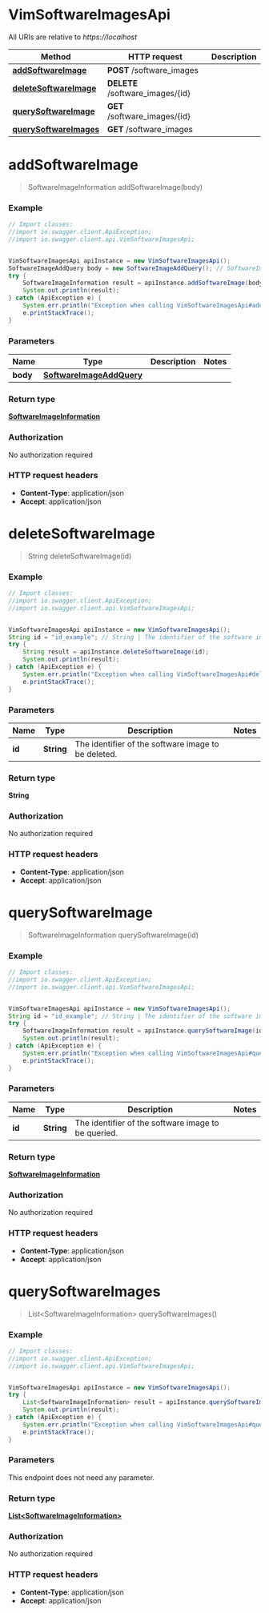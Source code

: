 # VimSoftwareImagesApi

All URIs are relative to *https://localhost*

Method | HTTP request | Description
------------- | ------------- | -------------
[**addSoftwareImage**](VimSoftwareImagesApi.md#addSoftwareImage) | **POST** /software_images | 
[**deleteSoftwareImage**](VimSoftwareImagesApi.md#deleteSoftwareImage) | **DELETE** /software_images/{id} | 
[**querySoftwareImage**](VimSoftwareImagesApi.md#querySoftwareImage) | **GET** /software_images/{id} | 
[**querySoftwareImages**](VimSoftwareImagesApi.md#querySoftwareImages) | **GET** /software_images | 


<a name="addSoftwareImage"></a>
# **addSoftwareImage**
> SoftwareImageInformation addSoftwareImage(body)



### Example
```java
// Import classes:
//import io.swagger.client.ApiException;
//import io.swagger.client.api.VimSoftwareImagesApi;


VimSoftwareImagesApi apiInstance = new VimSoftwareImagesApi();
SoftwareImageAddQuery body = new SoftwareImageAddQuery(); // SoftwareImageAddQuery | 
try {
    SoftwareImageInformation result = apiInstance.addSoftwareImage(body);
    System.out.println(result);
} catch (ApiException e) {
    System.err.println("Exception when calling VimSoftwareImagesApi#addSoftwareImage");
    e.printStackTrace();
}
```

### Parameters

Name | Type | Description  | Notes
------------- | ------------- | ------------- | -------------
 **body** | [**SoftwareImageAddQuery**](SoftwareImageAddQuery.md)|  |

### Return type

[**SoftwareImageInformation**](SoftwareImageInformation.md)

### Authorization

No authorization required

### HTTP request headers

 - **Content-Type**: application/json
 - **Accept**: application/json

<a name="deleteSoftwareImage"></a>
# **deleteSoftwareImage**
> String deleteSoftwareImage(id)



### Example
```java
// Import classes:
//import io.swagger.client.ApiException;
//import io.swagger.client.api.VimSoftwareImagesApi;


VimSoftwareImagesApi apiInstance = new VimSoftwareImagesApi();
String id = "id_example"; // String | The identifier of the software image to be deleted.
try {
    String result = apiInstance.deleteSoftwareImage(id);
    System.out.println(result);
} catch (ApiException e) {
    System.err.println("Exception when calling VimSoftwareImagesApi#deleteSoftwareImage");
    e.printStackTrace();
}
```

### Parameters

Name | Type | Description  | Notes
------------- | ------------- | ------------- | -------------
 **id** | **String**| The identifier of the software image to be deleted. |

### Return type

**String**

### Authorization

No authorization required

### HTTP request headers

 - **Content-Type**: application/json
 - **Accept**: application/json

<a name="querySoftwareImage"></a>
# **querySoftwareImage**
> SoftwareImageInformation querySoftwareImage(id)



### Example
```java
// Import classes:
//import io.swagger.client.ApiException;
//import io.swagger.client.api.VimSoftwareImagesApi;


VimSoftwareImagesApi apiInstance = new VimSoftwareImagesApi();
String id = "id_example"; // String | The identifier of the software image to be queried.
try {
    SoftwareImageInformation result = apiInstance.querySoftwareImage(id);
    System.out.println(result);
} catch (ApiException e) {
    System.err.println("Exception when calling VimSoftwareImagesApi#querySoftwareImage");
    e.printStackTrace();
}
```

### Parameters

Name | Type | Description  | Notes
------------- | ------------- | ------------- | -------------
 **id** | **String**| The identifier of the software image to be queried. |

### Return type

[**SoftwareImageInformation**](SoftwareImageInformation.md)

### Authorization

No authorization required

### HTTP request headers

 - **Content-Type**: application/json
 - **Accept**: application/json

<a name="querySoftwareImages"></a>
# **querySoftwareImages**
> List&lt;SoftwareImageInformation&gt; querySoftwareImages()



### Example
```java
// Import classes:
//import io.swagger.client.ApiException;
//import io.swagger.client.api.VimSoftwareImagesApi;


VimSoftwareImagesApi apiInstance = new VimSoftwareImagesApi();
try {
    List<SoftwareImageInformation> result = apiInstance.querySoftwareImages();
    System.out.println(result);
} catch (ApiException e) {
    System.err.println("Exception when calling VimSoftwareImagesApi#querySoftwareImages");
    e.printStackTrace();
}
```

### Parameters
This endpoint does not need any parameter.

### Return type

[**List&lt;SoftwareImageInformation&gt;**](SoftwareImageInformation.md)

### Authorization

No authorization required

### HTTP request headers

 - **Content-Type**: application/json
 - **Accept**: application/json

